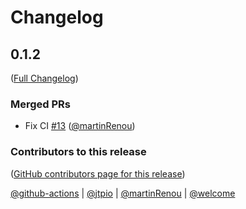 # Changelog

<!-- <START NEW CHANGELOG ENTRY> -->

## 0.1.2

([Full Changelog](https://github.com/jupyterlab/jupyterlab_pygments/compare/0.1.2...7a0d1788b1ae6a9fa14546e794a83e05e934939e))

### Merged PRs

- Fix CI [#13](https://github.com/jupyterlab/jupyterlab_pygments/pull/13) ([@martinRenou](https://github.com/martinRenou))

### Contributors to this release

([GitHub contributors page for this release](https://github.com/jupyterlab/jupyterlab_pygments/graphs/contributors?from=2020-09-29&to=2022-04-08&type=c))

[@github-actions](https://github.com/search?q=repo%3Ajupyterlab%2Fjupyterlab_pygments+involves%3Agithub-actions+updated%3A2020-09-29..2022-04-08&type=Issues) | [@jtpio](https://github.com/search?q=repo%3Ajupyterlab%2Fjupyterlab_pygments+involves%3Ajtpio+updated%3A2020-09-29..2022-04-08&type=Issues) | [@martinRenou](https://github.com/search?q=repo%3Ajupyterlab%2Fjupyterlab_pygments+involves%3AmartinRenou+updated%3A2020-09-29..2022-04-08&type=Issues) | [@welcome](https://github.com/search?q=repo%3Ajupyterlab%2Fjupyterlab_pygments+involves%3Awelcome+updated%3A2020-09-29..2022-04-08&type=Issues)

<!-- <END NEW CHANGELOG ENTRY> -->

